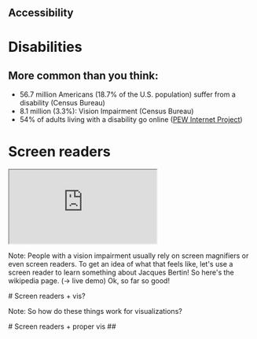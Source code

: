 <section class="chapter">
<h1>Accessibility</h1>
</section>



# Disabilities
## More common than you think:
<ul>
<li class="fragment">56.7 million Americans (18.7% of the U.S. population) suffer from a disability (Census Bureau)</li>
<li class="fragment">8.1 million (3.3%): Vision Impairment (Census Bureau)</li>
<li class="fragment">54% of adults living with a disability go online (<a href="http://www.practicalecommerce.com/articles/1417-Accessibility-How-Many-Disabled-Web-Users-Are-There-">PEW Internet Project</a>)</li>
</ul>



# Screen readers
<iframe class="full" src="http://en.wikipedia.org/wiki/Jacques_Bertin"></iframe>

Note:
People with a vision impairment usually rely on screen magnifiers or even screen readers. To get an idea of what that feels like, let's use a screen reader to learn something about Jacques Bertin! So here's the wikipedia page. (-> live demo)
Ok, so far so good!



<section id="screen-reader-chart">
# Screen readers + vis?

Note:
So how do these things work for visualizations?

</section>



<section id="screen-reader-chart2">
# Screen readers + proper vis
## <title>!

Note:
title-tag to the rescue!
</section>
